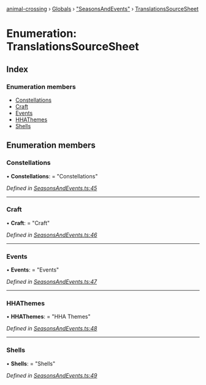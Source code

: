 [animal-crossing](../README.md) › [Globals](../globals.md) › ["SeasonsAndEvents"](../modules/_seasonsandevents_.md) › [TranslationsSourceSheet](_seasonsandevents_.translationssourcesheet.md)

# Enumeration: TranslationsSourceSheet

## Index

### Enumeration members

* [Constellations](_seasonsandevents_.translationssourcesheet.md#constellations)
* [Craft](_seasonsandevents_.translationssourcesheet.md#craft)
* [Events](_seasonsandevents_.translationssourcesheet.md#events)
* [HHAThemes](_seasonsandevents_.translationssourcesheet.md#hhathemes)
* [Shells](_seasonsandevents_.translationssourcesheet.md#shells)

## Enumeration members

###  Constellations

• **Constellations**: = "Constellations"

*Defined in [SeasonsAndEvents.ts:45](https://github.com/Norviah/animal-crossing/blob/267b9fa/module/types/SeasonsAndEvents.ts#L45)*

___

###  Craft

• **Craft**: = "Craft"

*Defined in [SeasonsAndEvents.ts:46](https://github.com/Norviah/animal-crossing/blob/267b9fa/module/types/SeasonsAndEvents.ts#L46)*

___

###  Events

• **Events**: = "Events"

*Defined in [SeasonsAndEvents.ts:47](https://github.com/Norviah/animal-crossing/blob/267b9fa/module/types/SeasonsAndEvents.ts#L47)*

___

###  HHAThemes

• **HHAThemes**: = "HHA Themes"

*Defined in [SeasonsAndEvents.ts:48](https://github.com/Norviah/animal-crossing/blob/267b9fa/module/types/SeasonsAndEvents.ts#L48)*

___

###  Shells

• **Shells**: = "Shells"

*Defined in [SeasonsAndEvents.ts:49](https://github.com/Norviah/animal-crossing/blob/267b9fa/module/types/SeasonsAndEvents.ts#L49)*
